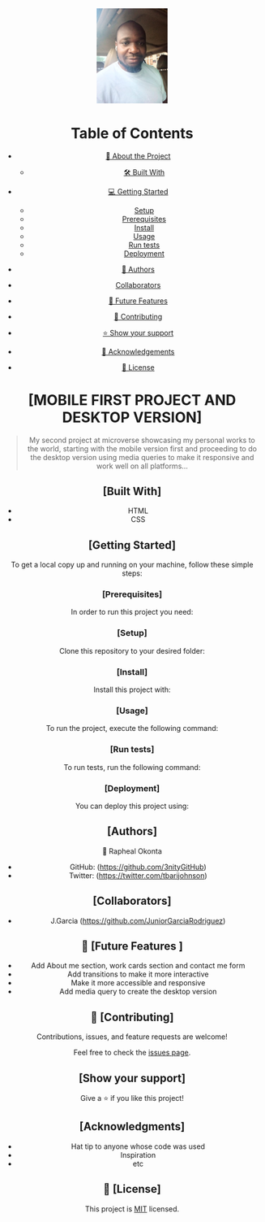 <div align="center">
  
  <img src="image folder/Rapheal.JPEG" alt="logo" width="140"  height="auto" />
  <br/>

# Table of Contents

- [📖 About the Project](#about-project)
  - [🛠 Built With](#built-with)
  
- [💻 Getting Started](#getting-started)
  - [Setup](#setup)
  - [Prerequisites](#prerequisites)
  - [Install](#install)
  - [Usage](#usage)
  - [Run tests](#run-tests)
  - [Deployment](#triangular_flag_on_post-deployment)
- [👥 Authors](#authors)
- [Collaborators](#collaborators)
- [🔭 Future Features](#future-features)
- [🤝 Contributing](#contributing)
- [⭐️ Show your support](#support)
- [🙏 Acknowledgements](#acknowledgements)
- [📝 License](#license)




# [MOBILE FIRST PROJECT AND DESKTOP VERSION] <a name="about-project"></a>

> My second project at microverse showcasing my personal works to the world, starting with the mobile version first and proceeding to do the desktop version using media queries to make it responsive and work well on all platforms...

## [Built With] <a name="built-with"></a>

- HTML
- CSS

## [Getting Started] <a name="getting-started"></a>
To get a local copy up and running on your machine, follow these simple steps:
### [Prerequisites] <a name="prerequisites"></a>
In order to run this project you need:

### [Setup] <a name="setup"></a>
Clone this repository to your desired folder:

### [Install] <a name="install"></a>
Install this project with:

### [Usage] <a name="usage"></a>
To run the project, execute the following command:

### [Run tests] <a name="run-test"></a>
To run tests, run the following command:

### [Deployment] <a name="deployment"></a>
You can deploy this project using:


## [Authors] <a name="authors"></a>

👤 Rapheal Okonta

- GitHub: (https://github.com/3nityGitHub)
- Twitter: (https://twitter.com/tbarijohnson)

## [Collaborators] <a name="collaborators"></a>

- J.Garcia (https://github.com/JuniorGarciaRodriguez)


<!-- FUTURE FEATURES -->

## 🔭 [Future Features ] <a name="future-features"></a>

- Add About me section, work cards section and contact me form
- Add transitions to make it more interactive
- Make it more accessible and responsive
- Add media query to create the desktop version



## 🤝 [Contributing] <a name="contributing"></a>

Contributions, issues, and feature requests are welcome!

Feel free to check the [issues page](../../issues/).

## [Show your support] <a name="support"></a>

Give a ⭐️ if you like this project!

## [Acknowledgments] <a name="acknowledgements"></a>

- Hat tip to anyone whose code was used
- Inspiration
- etc

## 📝 [License] <a name="license"></a>

This project is [MIT](./LICENSE) licensed.
